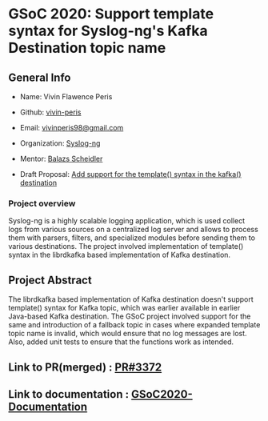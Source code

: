 # GSoC 2020: Support template syntax for Syslog-ng's Kafka Destination topic name

## General Info


* Name: Vivin Flawence Peris


* Github: [vivin-peris](https://github.com/vivinperis/)


* Email: vivinperis98@gmail.com


* Organization: [Syslog-ng](https://github.com/syslog-ng/syslog-ng)


* Mentor: [Balazs Scheidler](https://github.com/bazsi)


* Draft Proposal: [Add support for the template() syntax in the kafka() destination](https://github.com/syslog-ng/syslog-ng/wiki/GSoC-2020-Proposal-:-Add-support-for-the-template()-syntax-in-the-kafka()-destination-in-C-based-implementation(vivinperis))


### Project overview


Syslog-ng is a highly scalable logging application, which is used collect logs from various sources on a centralized log server and allows to process them with parsers, filters, and specialized modules before sending them to various destinations. 
The project involved implementation of template() syntax in the librdkafka based implementation of Kafka destination.


## Project Abstract

The librdkafka based implementation of Kafka destination doesn't support template() syntax for Kafka topic, which was earlier available in earlier Java-based Kafka destination. The GSoC project involved support for the same and introduction of a fallback topic in cases where expanded template topic name is invalid, which would ensure that no log messages are lost. Also, added unit tests to ensure that the functions work as intended.

## Link to PR(merged) : [PR#3372](https://github.com/syslog-ng/syslog-ng/pull/3372/files)
 
## Link to documentation : [GSoC2020-Documentation](https://docs.google.com/document/d/1U04Xd2DjfWwE25eGErGXVkB5rR-bbBLvdobvXG4KsPQ/edit)
